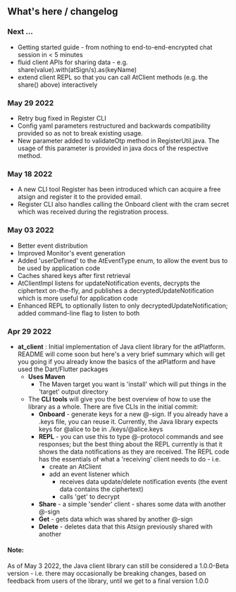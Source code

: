## What's here / changelog
### Next ...
* Getting started guide - from nothing to end-to-end-encrypted chat session in < 5 minutes
* fluid client APIs for sharing data - e.g. share(value).with(atSign/s).as(keyName)
* extend client REPL so that you can call AtClient methods (e.g. the share() above) interactively

### May 29 2022
* Retry bug fixed in Register CLI
* Config yaml parameters restructured and backwards compatibility provided so as not to break existing usage.
* New parameter added to validateOtp method in RegisterUtil.java. The usage of this parameter is provided in
  java docs of the respective method.


### May 18 2022
* A new CLI tool Register has been introduced which can acquire a free atsign and register it to the provided email.
* Register CLI also handles calling the Onboard client with the cram secret which was received during the registration process.

### May 03 2022
* Better event distribution
* Improved Monitor's event generation
* Added 'userDefined' to the AtEventType enum, to allow the event bus to be used by application code
* Caches shared keys after first retrieval
* AtClientImpl listens for updateNotification events, decrypts the ciphertext on-the-fly, and publishes a decryptedUpdateNotification
  which is more useful for application code
* Enhanced REPL to optionally listen to only decryptedUpdateNotification; added command-line flag to listen to both

### Apr 29 2022
* **at_client** : Initial implementation of Java client library for the atPlatform. README will come soon
  but here's a very brief summary which will get you going if you already know the basics of the atPlatform
  and have used the Dart/Flutter packages
    * **Uses Maven**
        * The Maven target you want is 'install' which will put things in the 'target' output directory
    * The **CLI tools** will give you the best overview of how to use the library as a whole. There are five CLIs
      in the initial commit:
        * **Onboard** - generate keys for a new @-sign. If you already have a .keys file, you can reuse it.
          Currently, the Java library expects keys for @alice to be in ./keys/@alice.keys
        * **REPL** - you can use this to type @-protocol commands and see responses; but the best thing about the
          REPL currently is that it shows the data notifications as they are received. The REPL code has the
          essentials of what a 'receiving' client needs to do - i.e.
            * create an AtClient
            * add an event listener which
                * receives data update/delete notification events (the event data contains the ciphertext)
                * calls 'get' to decrypt
        * **Share** - a simple 'sender' client - shares some data with another @-sign
        * **Get** - gets data which was shared by another @-sign
        * **Delete** - deletes data that this Atsign previously shared with another

#### Note:
As of May 3 2022, the Java client library can still be considered a 1.0.0-Beta version - i.e. there may occasionally
be breaking changes, based on feedback from users of the library, until we get to a final version 1.0.0
